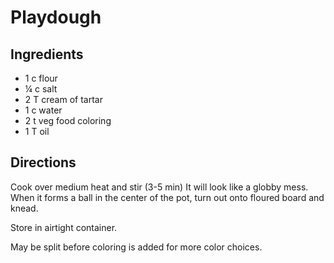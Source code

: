 # Playdough

## Ingredients
* 1 c flour
* ¼ c salt
* 2 T cream of tartar
* 1 c water
* 2 t veg food coloring
* 1 T oil

## Directions
Cook over medium heat and stir (3-5 min) It will look like a globby mess. When it forms a ball in the center of the pot, turn out onto floured board and knead.

Store in airtight container.

May be split before coloring is added for more color choices.
